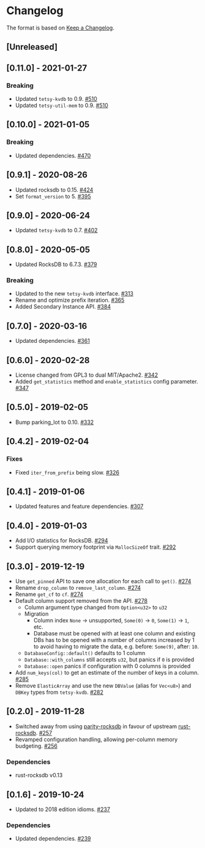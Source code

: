 # Changelog

The format is based on [Keep a Changelog].

[Keep a Changelog]: http://keepachangelog.com/en/1.0.0/

## [Unreleased]

## [0.11.0] - 2021-01-27
### Breaking
- Updated `tetsy-kvdb` to 0.9. [#510](https://github.com/tetcoin/tetsy-common/pull/510)
- Updated `tetsy-util-mem` to 0.9. [#510](https://github.com/tetcoin/tetsy-common/pull/510)

## [0.10.0] - 2021-01-05
### Breaking
- Updated dependencies. [#470](https://github.com/tetcoin/tetsy-common/pull/470)

## [0.9.1] - 2020-08-26
- Updated rocksdb to 0.15. [#424](https://github.com/tetcoin/tetsy-common/pull/424)
- Set `format_version` to 5. [#395](https://github.com/tetcoin/tetsy-common/pull/395)

## [0.9.0] - 2020-06-24
- Updated `tetsy-kvdb` to 0.7. [#402](https://github.com/tetcoin/tetsy-common/pull/402)

## [0.8.0] - 2020-05-05
- Updated RocksDB to 6.7.3. [#379](https://github.com/tetcoin/tetsy-common/pull/379)
### Breaking
- Updated to the new `tetsy-kvdb` interface. [#313](https://github.com/tetcoin/tetsy-common/pull/313)
- Rename and optimize prefix iteration. [#365](https://github.com/tetcoin/tetsy-common/pull/365)
- Added Secondary Instance API. [#384](https://github.com/tetcoin/tetsy-common/pull/384)

## [0.7.0] - 2020-03-16
- Updated dependencies. [#361](https://github.com/tetcoin/tetsy-common/pull/361)

## [0.6.0] - 2020-02-28
- License changed from GPL3 to dual MIT/Apache2. [#342](https://github.com/tetcoin/tetsy-common/pull/342)
- Added `get_statistics` method and `enable_statistics` config parameter. [#347](https://github.com/tetcoin/tetsy-common/pull/347)

## [0.5.0] - 2019-02-05
- Bump parking_lot to 0.10. [#332](https://github.com/tetcoin/tetsy-common/pull/332)

## [0.4.2] - 2019-02-04
### Fixes
- Fixed `iter_from_prefix` being slow. [#326](https://github.com/tetcoin/tetsy-common/pull/326)

## [0.4.1] - 2019-01-06
- Updated features and feature dependencies. [#307](https://github.com/tetcoin/tetsy-common/pull/307)

## [0.4.0] - 2019-01-03
- Add I/O statistics for RocksDB. [#294](https://github.com/tetcoin/tetsy-common/pull/294)
- Support querying memory footprint via `MallocSizeOf` trait. [#292](https://github.com/tetcoin/tetsy-common/pull/292)

## [0.3.0] - 2019-12-19
- Use `get_pinned` API to save one allocation for each call to `get()`. [#274](https://github.com/tetcoin/tetsy-common/pull/274)
- Rename `drop_column` to `remove_last_column`. [#274](https://github.com/tetcoin/tetsy-common/pull/274)
- Rename `get_cf` to `cf`. [#274](https://github.com/tetcoin/tetsy-common/pull/274)
- Default column support removed from the API. [#278](https://github.com/tetcoin/tetsy-common/pull/278)
  - Column argument type changed from `Option<u32>` to `u32`
  - Migration
    - Column index `None` -> unsupported, `Some(0)` -> `0`, `Some(1)` -> `1`, etc.
    - Database must be opened with at least one column and existing DBs has to be opened with a number of columns increased by 1 to avoid having to migrate the data, e.g. before: `Some(9)`, after: `10`.
  - `DatabaseConfig::default()` defaults to 1 column
  - `Database::with_columns` still accepts `u32`, but panics if `0` is provided
  - `Database::open` panics if configuration with 0 columns is provided
- Add `num_keys(col)` to get an estimate of the number of keys in a column. [#285](https://github.com/tetcoin/tetsy-common/pull/285)
- Remove `ElasticArray` and use the new `DBValue` (alias for `Vec<u8>`) and `DBKey` types from `tetsy-kvdb`. [#282](https://github.com/tetcoin/tetsy-common/pull/282)

## [0.2.0] - 2019-11-28
- Switched away from using [parity-rocksdb](https://crates.io/crates/parity-rocksdb) in favour of upstream [rust-rocksdb](https://crates.io/crates/rocksdb). [#257](https://github.com/tetcoin/tetsy-common/pull/257)
- Revamped configuration handling, allowing per-column memory budgeting. [#256](https://github.com/tetcoin/tetsy-common/pull/256)
### Dependencies
- rust-rocksdb v0.13

## [0.1.6] - 2019-10-24
- Updated to 2018 edition idioms. [#237](https://github.com/tetcoin/tetsy-common/pull/237)
### Dependencies
- Updated dependencies. [#239](https://github.com/tetcoin/tetsy-common/pull/239)

